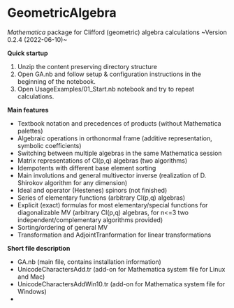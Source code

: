 # GeometricAlgebra
*Mathematica* package for Clifford (geometric) algebra calculations
~Version 0.2.4 (2022-06-10)~  


**Quick startup**
1. Unzip the content preserving directory structure
2. Open GA.nb and follow setup & configuration instructions in the beginning of the notebook. 
3. Open UsageExamples/01_Start.nb notebook and try to repeat calculations.

**Main features**
- Textbook notation and precedences of products (without Mathematica palettes)
- Algebraic operations in orthonormal frame (additive representation, symbolic coefficients)
- Switching between multiple algebras in the same Mathematica session
- Matrix representations of Cl(p,q) algebras (two algorithms)
- Idempotents with different base element sorting
- Main involutions and general multivector inverse (realization of D. Shirokov algorithm for any dimension)
- Ideal and operator (Hestenes) spinors (not finished)
- Series of elementary functions (arbitrary Cl(p,q) algebras)
- Explicit (exact) formulas for most elementary/special functions for diagonalizable MV (arbitrary Cl(p,q) algebras, for n<=3 two independent/complementary algorithms provided) 
- Sorting/ordering of general MV
- Transformation and AdjointTranformation for linear transformations

**Short file description**
- GA.nb (main file, contains installation information)
- UnicodeCharactersAdd.tr (add-on for Mathematica system file for Linux and Mac)
- UnicodeCharactersAddWin10.tr (add-on for Mathematica system file for Windows) 
-
